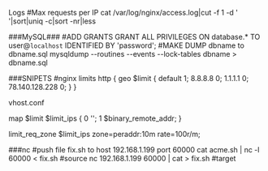 Logs
#Max requests per IP
cat /var/log/nginx/access.log|cut -f 1 -d ' '|sort|uniq -c|sort -nr|less 

###MySQL###
#ADD GRANTS
GRANT ALL PRIVILEGES ON database.* TO user@`localhost` IDENTIFIED BY 'password';
#MAKE DUMP dbname to dbname.sql
mysqldump --routines --events --lock-tables dbname > dbname.sql

###SNIPETS
#nginx limits
http {
geo $limit {
 default 1;
8.8.8.8 0;
1.1.1.1 0;
78.140.128.228 0;
}
}

vhost.conf

map $limit $limit_ips {
 0 '';
 1 $binary_remote_addr;
}

limit_req_zone $limit_ips zone=peraddr:10m rate=100r/m;

###nc
#push file fix.sh to host 192.168.1.199 port 60000
cat acme.sh | nc -l 60000 < fix.sh #source
nc 192.168.1.199 60000 | cat > fix.sh #target
